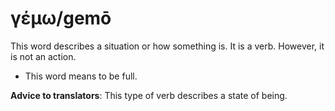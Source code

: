# γέμω/gemō
This word describes a situation or how something is. It is a verb. However, it is not an action. 

* This word means to be full.

**Advice to translators**: This type of verb describes a state of being. 